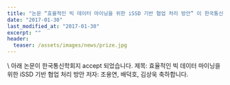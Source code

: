 ```yaml
---
title: "논문 “효율적인 빅 데이터 마이닝을 위한 iSSD 기반 협업 처리 방안” 이 한국통신학회지에 게재되었습니다."
date: "2017-01-30"
last_modified_at: "2017-01-30"
excerpt: ""
header:
  teaser: /assets/images/news/prize.jpg
---
```

\\
아래 논문이 한국통신학회지 accept 되었습니다. 제목: 효율적인 빅 데이터 마이닝을 위한 iSSD 기반 협업 처리 방안 저자: 조용연, 배덕호, 김상욱 축하합니다.